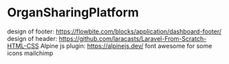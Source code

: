 # OrganSharingPlatform


design of footer: https://flowbite.com/blocks/application/dashboard-footer/
design of header: https://github.com/laracasts/Laravel-From-Scratch-HTML-CSS
Alpine js plugin: https://alpinejs.dev/
font awesome for some icons
mailchimp